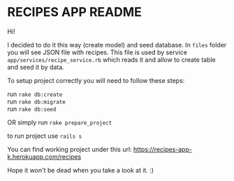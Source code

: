 # RECIPES APP README

Hi! 

I decided to do it this way (create model) and seed database.
In `files` folder you will see JSON file with recipes.
This file is used by service `app/services/recipe_service.rb` which reads it 
and allow to create table and seed it by data.

To setup project correctly you will need to follow these steps:

run `rake db:create` \
run `rake db:migrate` \
run `rake db:seed` 

OR simply run `rake prepare_project`

to run project use `rails s`

You can find working project under this url: https://recipes-app-k.herokuapp.com/recipes

Hope it won't be dead when you take a look at it. :)

